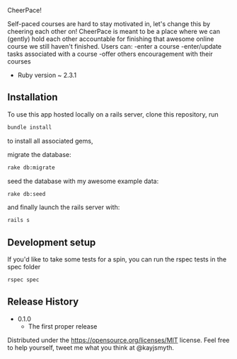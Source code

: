 
CheerPace!

Self-paced courses are hard to stay motivated in, let's change this by cheering each other on!  CheerPace is meant to be a place where we can (gently) hold each other accountable for finishing that awesome online course we still haven't finished. Users can:
	-enter a course
	-enter/update tasks associated with a course
	-offer others encouragement with their courses

* Ruby version ~ 2.3.1

## Installation

To use this app hosted locally on a rails server, clone this repository, run 

```sh
bundle install
```	
to install all associated gems,

migrate the database:
```sh
rake db:migrate
```	
seed the database with my awesome example data:
```sh
rake db:seed
```	
and finally launch the rails server with:
```sh
rails s
```	

## Development setup
If you'd like to take some tests for a spin, you can run the rspec tests in the spec folder

```sh
rspec spec
```

## Release History

* 0.1.0
    * The first proper release


Distributed under the https://opensource.org/licenses/MIT license. Feel free to help yourself, tweet me what you think at @kayjsmyth.